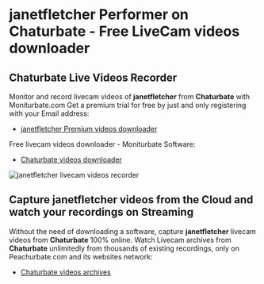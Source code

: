 # janetfletcher Performer on Chaturbate - Free LiveCam videos downloader

## Chaturbate Live Videos Recorder

Monitor and record livecam videos of **janetfletcher** from **Chaturbate** with Moniturbate.com
Get a premium trial for free by just and only registering with your Email address:
* [janetfletcher Premium videos downloader](https://moniturbate.com/request-demo-licence-key.html)

Free livecam videos downloader - Moniturbate Software:
* [Chaturbate videos downloader](https://moniturbate.com/moniturbate-download-software.html)

![janetfletcher livecam videos recorder](https://peachurnet.com/templates/moniturbate-software.png)


## Capture janetfletcher videos from the Cloud and watch your recordings on Streaming

Without the need of downloading a software, capture **janetfletcher** livecam videos from **Chaturbate** 100% online.
Watch Livecam archives from **Chaturbate** unlimitedly from thousands of existing recordings, only on Peachurbate.com and its websites network:
* [Chaturbate videos archives](https://peachurnet.com/)